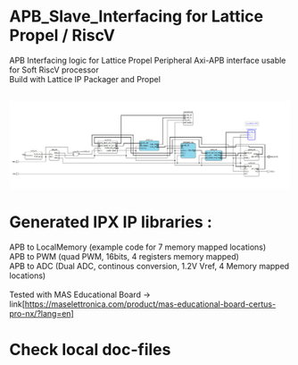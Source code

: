 # APB_Slave_Interfacing for Lattice Propel / RiscV
 APB Interfacing logic for Lattice Propel Peripheral Axi-APB interface usable for Soft RiscV processor<br>
 Build with Lattice IP Packager and Propel<br><br>

![logo](/Images/Base_Circuit.jpg?raw=true)
<BR>

 # Generated IPX IP libraries :<br>
 APB to LocalMemory (example code for 7 memory mapped locations)<br>
 APB to PWM (quad PWM, 16bits, 4 registers memory mapped)<br>
 APB to ADC (Dual ADC, continous conversion, 1.2V Vref, 4 Memory mapped locations) <br><br>
 Tested with MAS Educational Board -> link[https://maselettronica.com/product/mas-educational-board-certus-pro-nx/?lang=en]<BR>

 # Check local doc-files<br>
 
